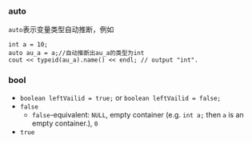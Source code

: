 ### auto
`auto`表示变量类型自动推断，例如
```
int a = 10;
auto au_a = a;//自动推断出au_a的类型为int
cout << typeid(au_a).name() << endl; // output "int".
```
### bool
+ `boolean leftVailid = true;` or `boolean leftVailid = false;`
+ `false`
  + `false`-equivalent: `NULL`, empty container (e.g. `int a;` then `a` is an empty container.), `0`
+ `true`
